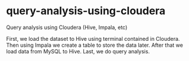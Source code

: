 # query-analysis-using-cloudera
Query analysis using Cloudera (Hive, Impala, etc)

First, we load the dataset to Hive using terminal contained in Cloudera.
Then using Impala we create a table to store the data later.
After that we load data from MySQL to Hive.
Last, we do query analysis.
